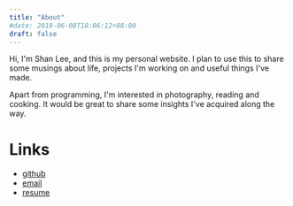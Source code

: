 ```yaml
---
title: "About"
#date: 2019-06-08T18:06:12+08:00
draft: false
---
```


Hi, I'm Shan Lee, and this is my personal website. I plan to use this to share some musings about life, projects I'm working on and useful things I've made.

Apart from programming, I'm interested in photography, reading and cooking. It would be great to share some insights I've acquired along the way.

# Links
- [github](https://www.github.com/shanscendent)
- [email](mailto:shanlee41@gmail.com)
- [resume](/resume)